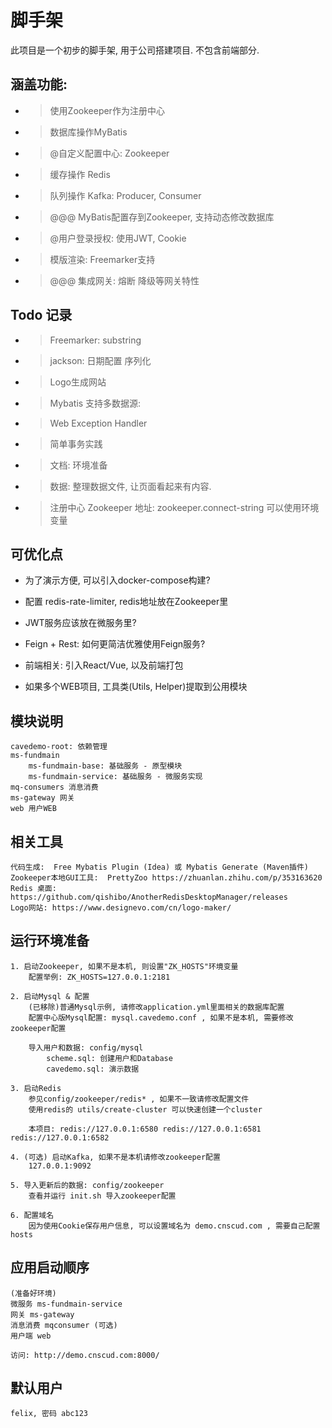 # 脚手架
此项目是一个初步的脚手架, 用于公司搭建项目. 不包含前端部分. 


## 涵盖功能:
* > 使用Zookeeper作为注册中心
* > 数据库操作MyBatis
* > @自定义配置中心: Zookeeper
* > 缓存操作 Redis  
* > 队列操作 Kafka: Producer, Consumer
* > @@@ MyBatis配置存到Zookeeper, 支持动态修改数据库
* > @用户登录授权: 使用JWT, Cookie
* > 模版渲染: Freemarker支持
* > @@@ 集成网关: 熔断 降级等网关特性  


## Todo 记录
* > Freemarker: substring
* > jackson: 日期配置 序列化
* > Logo生成网站
* > Mybatis 支持多数据源:
* > Web Exception Handler
* > 简单事务实践
* > 文档: 环境准备
* > 数据: 整理数据文件, 让页面看起来有内容.
* > 注册中心 Zookeeper 地址: zookeeper.connect-string 可以使用环境变量


## 可优化点
* 为了演示方便, 可以引入docker-compose构建?
* 配置 redis-rate-limiter, redis地址放在Zookeeper里

* JWT服务应该放在微服务里?
* Feign + Rest: 如何更简洁优雅使用Feign服务?
* 前端相关: 引入React/Vue, 以及前端打包
* 如果多个WEB项目, 工具类(Utils, Helper)提取到公用模块

## 模块说明
    cavedemo-root: 依赖管理
    ms-fundmain
        ms-fundmain-base: 基础服务 - 原型模块
        ms-fundmain-service: 基础服务 - 微服务实现
    mq-consumers 消息消费
    ms-gateway 网关
    web 用户WEB


## 相关工具
    代码生成:  Free Mybatis Plugin (Idea) 或 Mybatis Generate (Maven插件)
    Zookeeper本地GUI工具:  PrettyZoo https://zhuanlan.zhihu.com/p/353163620
    Redis 桌面: https://github.com/qishibo/AnotherRedisDesktopManager/releases
    Logo网站: https://www.designevo.com/cn/logo-maker/
    
## 运行环境准备
    1. 启动Zookeeper, 如果不是本机, 则设置"ZK_HOSTS"环境变量
        配置举例: ZK_HOSTS=127.0.0.1:2181

    2. 启动Mysql & 配置
        (已移除)普通Mysql示例, 请修改application.yml里面相关的数据库配置
        配置中心版Mysql配置: mysql.cavedemo.conf , 如果不是本机, 需要修改zookeeper配置
    
        导入用户和数据: config/mysql
            scheme.sql: 创建用户和Database
            cavedemo.sql: 演示数据

    3. 启动Redis 
        参见config/zookeeper/redis* , 如果不一致请修改配置文件
        使用redis的 utils/create-cluster 可以快速创建一个cluster

        本项目: redis://127.0.0.1:6580 redis://127.0.0.1:6581 redis://127.0.0.1:6582

    4. (可选) 启动Kafka, 如果不是本机请修改zookeeper配置
        127.0.0.1:9092

    5. 导入更新后的数据: config/zookeeper
        查看并运行 init.sh 导入zookeeper配置

    6. 配置域名
        因为使用Cookie保存用户信息, 可以设置域名为 demo.cnscud.com , 需要自己配置hosts

## 应用启动顺序
    (准备好环境)
    微服务 ms-fundmain-service
    网关 ms-gateway
    消息消费 mqconsumer (可选)
    用户端 web

    访问: http://demo.cnscud.com:8000/

## 默认用户
    felix, 密码 abc123


